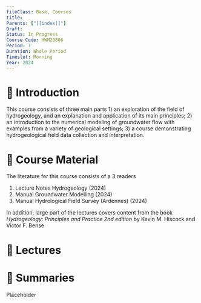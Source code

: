 ```yaml
---
fileClass: Base, Courses
title: 
Parents: ["[[index]]"]
Draft: 
Status: In Progress
Course Code: HWM20806
Period: 1
Duration: Whole Period
Timeslot: Morning
Year: 2024
---
```


# 🔎 Introduction
This course consists of three main parts 1) an exploration of the field of hydrogeology, and an explanation and application of its main principles; 2) an introduction to the numerical modeling of groundwater flow with examples from a variety of geological settings; 3) a course demonstrating hydrogeological field data collection and interpretation.

# 📖 Course Material
The literature for this course consists of a 3 readers
1. Lecture Notes Hydrogeology (2024)
2. Manual Groundwater Modelling (2024)
3. Manual Hydrological Field Survey (Ardennes) (2024)

In addition, large part of the lectures covers content from the book *Hydrogeology: Principles and Practice 2nd edition* by Kevin M. Hiscock and Victor F. Bense

# 📢 Lectures



# 🔗 Summaries
Placeholder
